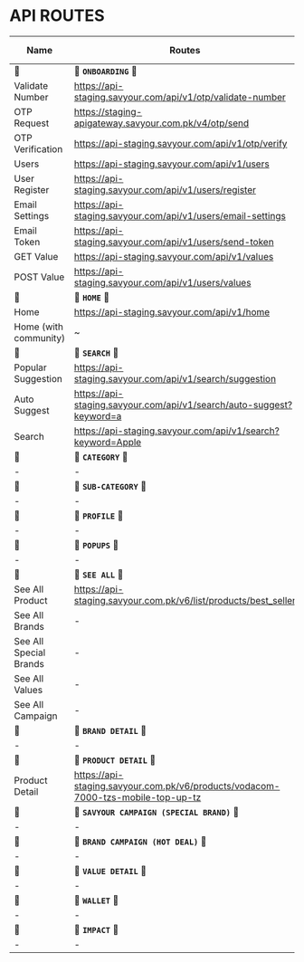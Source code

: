 # API ROUTES

Name|Routes|Old Response|New Response
-|-|-|-
🔗|🔗 **`ONBOARDING`** 🔗|🔗|🔗
Validate Number|https://api-staging.savyour.com/api/v1/otp/validate-number|-|-
OTP Request|https://staging-apigateway.savyour.com.pk/v4/otp/send|-|-
OTP Verification|https://api-staging.savyour.com/api/v1/otp/verify|-|-
Users|https://api-staging.savyour.com/api/v1/users|-|-
User Register|https://api-staging.savyour.com/api/v1/users/register|-|-
Email Settings|https://api-staging.savyour.com/api/v1/users/email-settings|-|-
Email Token|https://api-staging.savyour.com/api/v1/users/send-token|-|-
GET Value|https://api-staging.savyour.com/api/v1/values|-|-
POST Value|https://api-staging.savyour.com/api/v1/users/values|-|-
🔗|🔗 **`HOME`** 🔗|🔗|🔗
Home|https://api-staging.savyour.com/api/v1/home|-|[New](/v15/dashboardApi.json)
Home (with community)|~|-|[New](/v15/dashboardapi2.json)
🔗|🔗 **`SEARCH`** 🔗|🔗|🔗
Popular Suggestion|https://api-staging.savyour.com/api/v1/search/suggestion|-|-
Auto Suggest|https://api-staging.savyour.com/api/v1/search/auto-suggest?keyword=a|-|-
Search|https://api-staging.savyour.com/api/v1/search?keyword=Apple|-|-
🔗|🔗 **`CATEGORY`** 🔗|🔗|🔗
-|-|-|-
🔗|🔗 **`SUB-CATEGORY`** 🔗|🔗|🔗
-|-|-|-
🔗|🔗 **`PROFILE`** 🔗|🔗|🔗
-|-|-|-
🔗|🔗 **`POPUPS`** 🔗|🔗|🔗
-|-|-|-
🔗|🔗 **`SEE ALL`** 🔗|🔗|🔗
See All Product|https://api-staging.savyour.com.pk/v6/list/products/best_seller|[Old](/v6/see-all-products.json)|[New](/v15/see-all-products.json)
See All Brands|-|-|[New](/v15/see-all-brand.json)
See All Special Brands|-|-|[New](/v15/specialbrand.json)
See All Values|-|-|-
See All Campaign|-|-|-
🔗|🔗 **`BRAND DETAIL`** 🔗|🔗|🔗
-|-|-|-
🔗|🔗 **`PRODUCT DETAIL`** 🔗|🔗|🔗
Product Detail|https://api-staging.savyour.com.pk/v6/products/vodacom-7000-tzs-mobile-top-up-tz|[Old](/v6/product-detail.json)|[New](/v15/product-detail.json)
🔗|🔗 **`SAVYOUR CAMPAIGN (SPECIAL BRAND)`** 🔗|🔗|🔗
-|-|-|[New](/v15/specialbrand.json)
🔗|🔗 **`BRAND CAMPAIGN (HOT DEAL)`** 🔗|🔗|🔗
-|-|-|-
🔗|🔗 **`VALUE DETAIL`** 🔗|🔗|🔗
-|-|-|[New](/v15/valuedetail.json)
🔗|🔗 **`WALLET`** 🔗|🔗|🔗
-|-|-|-
🔗|🔗 **`IMPACT`** 🔗|🔗|🔗
-|-|-|-
